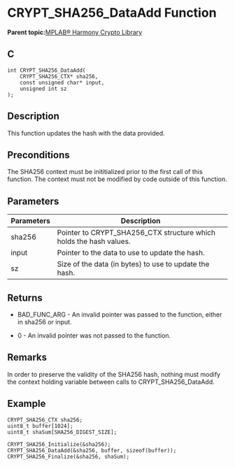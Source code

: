# CRYPT\_SHA256\_DataAdd Function

**Parent topic:**[MPLAB® Harmony Crypto Library](GUID-20F7C343-23D4-42D9-B8C2-A97D4D0EE5CD.md)

## C

```
int CRYPT_SHA256_DataAdd(
    CRYPT_SHA256_CTX* sha256, 
    const unsigned char* input, 
    unsigned int sz
);
```

## Description

This function updates the hash with the data provided.

## Preconditions

The SHA256 context must be inititialized prior to the first call of this function. The context must not be modified by code outside of this function.

## Parameters

|Parameters|Description|
|----------|-----------|
|sha256|Pointer to CRYPT\_SHA256\_CTX structure which holds the hash values.|
|input|Pointer to the data to use to update the hash.|
|sz|Size of the data \(in bytes\) to use to update the hash.|

## Returns

-   BAD\_FUNC\_ARG - An invalid pointer was passed to the function, either in sha256 or input.

-   0 - An invalid pointer was not passed to the function.


## Remarks

In order to preserve the validity of the SHA256 hash, nothing must modify the context holding variable between calls to CRYPT\_SHA256\_DataAdd.

## Example

```
CRYPT_SHA256_CTX sha256;
uint8_t buffer[1024];
uint8_t shaSum[SHA256_DIGEST_SIZE];

CRYPT_SHA256_Initialize(&sha256);
CRYPT_SHA256_DataAdd(&sha256, buffer, sizeof(buffer));
CRYPT_SHA256_Finalize(&sha256, shaSum);
```

